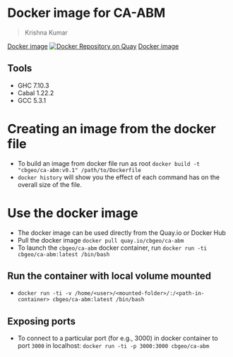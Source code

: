 # Docker image for CA-ABM
> Krishna Kumar

[Docker image](https://quay.io/repository/cbgeo/ca-abm)
[![Docker Repository on Quay](https://quay.io/repository/cbgeo/ca-abm/status "Docker Repository on Quay")](https://quay.io/repository/cbgeo/ca-abm)
[Docker image](https://hub.docker.com/r/cbgeo/ca-abm/)

## Tools
* GHC 7.10.3
* Cabal 1.22.2
* GCC 5.3.1

# Creating an image from the docker file

* To build an image from docker file run as root `docker build -t "cbgeo/ca-abm:v0.1" /path/to/Dockerfile`
* `docker history` will show you the effect of each command has on the overall size of the file.

# Use the docker image
* The docker image can be used directly from the Quay.io or Docker Hub
* Pull the docker image `docker pull quay.io/cbgeo/ca-abm`
* To launch the `cbgeo/ca-abm`  docker container, run `docker run -ti cbgeo/ca-abm:latest /bin/bash`

## Run the container with local volume mounted
* `docker run -ti -v /home/<user>/<mounted-folder>/:/<path-in-container> cbgeo/ca-abm:latest /bin/bash`

## Exposing ports
* To connect to a particular port (for e.g., 3000) in docker container to port `3000` in localhost: `docker run -ti -p 3000:3000 cbgeo/ca-abm`
